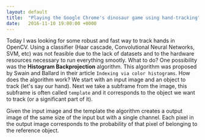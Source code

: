 ```yaml
---
layout: default
title:  "Playing the Google Chrome's dinosaur game using hand-tracking"
date:   2016-11-10 19:00:00 +0000
---
```

Today I was looking for some robust and fast way to track hands in OpenCV. Using a classifier (Haar cascade, Convolutional Neural Networks, SVM, etc) was not feasible due to the lack of datasets and to the hardware resources necessary to run everything smootly. What to do? One possibility was the **Histogram Backprojection** algorithm. This algorithm was proposed by Swain and Ballard in their article `Indexing via color histograms`. How does the algorithm work? We start with an input image and an object to track (let's say our hand). Next we take a subframe from the image, this subframe is often called `template` and it corresponds to the object we want to track (or a significant part of it).

Given the input image and the template the algorithm creates a output image of the same size of the input but with a single channel. Each pixel in the output image corresponds to the probability of that pixel of belonging to the reference object.
